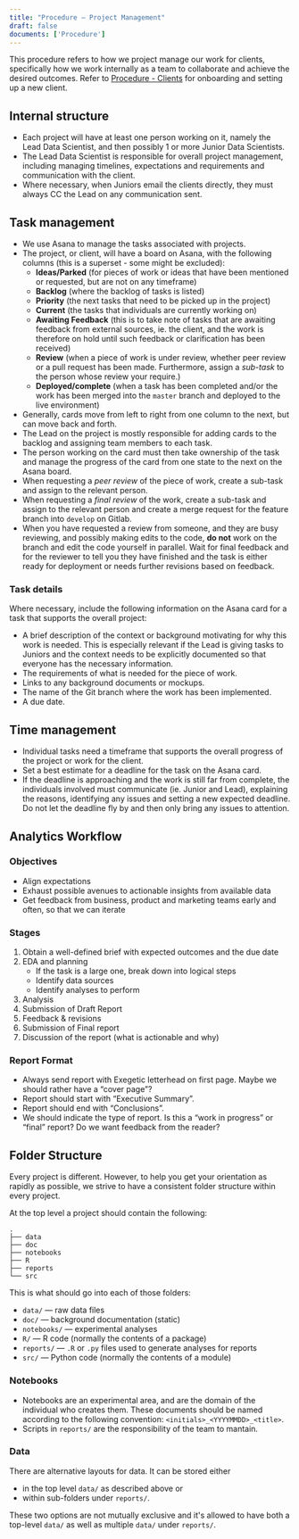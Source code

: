 ```yaml
---
title: "Procedure – Project Management"
draft: false
documents: ['Procedure']
---
```


This procedure refers to how we project manage our work for clients, specifically how we work internally as a team to collaborate and achieve the desired outcomes. Refer to <a href="https://www.exegetic.biz/internal/procedure-clients/">Procedure - Clients</a> for onboarding and setting up a new client. 

## Internal structure

- Each project will have at least one person working on it, namely the Lead Data Scientist, and then possibly 1 or more Junior Data Scientists.
- The Lead Data Scientist is responsible for overall project management, including managing timelines, expectations and requirements and communication with the client.
- Where necessary, when Juniors email the clients directly, they must always CC the Lead on any communication sent.

## Task management

- We use Asana to manage the tasks associated with projects.
- The project, or client, will have a board on Asana, with the following columns (this is a superset - some might be excluded):
    - **Ideas/Parked** (for pieces of work or ideas that have been mentioned or requested, but are not on any timeframe)
    - **Backlog** (where the backlog of tasks is listed)
    - **Priority** (the next tasks that need to be picked up in the project)
    - **Current** (the tasks that individuals are currently working on)
    - **Awaiting Feedback** (this is to take note of tasks that are awaiting feedback from external sources, ie. the client, and the work is therefore on hold until such feedback or clarification has been received)
    - **Review** (when a piece of work is under review, whether peer review or a pull request has been made. Furthermore, assign a *sub-task* to the person whose review your require.)
    - **Deployed/complete** (when a task has been completed and/or the work has been merged into the `master` branch and deployed to the live environment)
- Generally, cards move from left to right from one column to the next, but can move back and forth.
- The Lead on the project is mostly responsible for adding cards to the backlog and assigning team members to each task.
- The person working on the card must then take ownership of the task and manage the progress of the card from one state to the next on the Asana board.
- When requesting a *peer review* of the piece of work, create a sub-task and assign to the relevant person.  
- When requesting a *final review* of the work, create a sub-task and assign to the relevant person and create a merge request for the feature branch into `develop` on Gitlab.
- When you have requested a review from someone, and they are busy reviewing, and possibly making edits to the code, **do not** work on the branch and edit the code yourself in parallel. Wait for final feedback and for the reviewer to tell you they have finished and the task is either ready for deployment or needs further revisions based on feedback.

### Task details

Where necessary, include the following information on the Asana card for a task that supports the overall project:

- A brief description of the context or background motivating for why this work is needed. This is especially relevant if the Lead is giving tasks to Juniors and the context needs to be explicitly documented so that everyone has the necessary information.
- The requirements of what is needed for the piece of work.
- Links to any background documents or mockups.
- The name of the Git branch where the work has been implemented. 
- A due date.

## Time management

- Individual tasks need a timeframe that supports the overall progress of the project or work for the client. 
- Set a best estimate for a deadline for the task on the Asana card.
- If the deadline is approaching and the work is still far from complete, the individuals involved must communicate (ie. Junior and Lead), explaining the reasons, identifying any issues and setting a new expected deadline. Do not let the deadline fly by and then only bring any issues to attention.

## Analytics Workflow

### Objectives

- Align expectations
- Exhaust possible avenues to actionable insights from available data
- Get feedback from business, product and marketing teams early and often, so that we can iterate

### Stages

1. Obtain a well-defined brief with expected outcomes and the due date
2. EDA and planning
    - If the task is a large one, break down into logical steps
    - Identify data sources
    - Identify analyses to perform
3. Analysis
4. Submission of Draft Report
5. Feedback & revisions
6. Submission of Final report
7. Discussion of the report (what is actionable and why)

### Report Format

- Always send report with Exegetic letterhead on first page. Maybe we should rather have a “cover page”?
- Report should start with “Executive Summary”.
- Report should end with “Conclusions”.
- We should indicate the type of report. Is this a “work in progress” or “final” report? Do we want feedback from the reader?

## Folder Structure

Every project is different. However, to help you get your orientation as rapidly as possible, we strive to have a consistent folder structure within every project.

At the top level a project should contain the following:

```
.
├── data
├── doc
├── notebooks
├── R
├── reports
└── src
```

This is what should go into each of those folders:

- `data/` — raw data files
- `doc/` — background documentation (static)
- `notebooks/` — experimental analyses
- `R/` — R code (normally the contents of a package)
- `reports/` — `.R` or  `.py` files used to generate analyses for reports 
- `src/` — Python code (normally the contents of a module)

### Notebooks

- Notebooks are an experimental area, and are the domain of the individual who creates them. These documents should be named according to the following convention: `<initials>_<YYYYMMDD>_<title>`.
- Scripts in `reports/` are the responsibility of the team to mantain.

### Data

There are alternative layouts for data. It can be stored either

- in the top level `data/` as described above or
- within sub-folders under `reports/`.

These two options are not mutually exclusive and it's allowed to have both a top-level `data/` as well as multiple `data/` under `reports/`.
